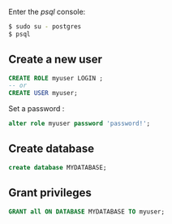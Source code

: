 
Enter the *psql* console:

```bash
$ sudo su - postgres
$ psql
```


## Create a new user

```sql
CREATE ROLE myuser LOGIN ;
-- or
CREATE USER myuser;
```

Set a password :

```sql
alter role myuser password 'password!';
```

## Create database

```sql
create database MYDATABASE;
```

## Grant privileges

```sql
GRANT all ON DATABASE MYDATABASE TO myuser;
```
